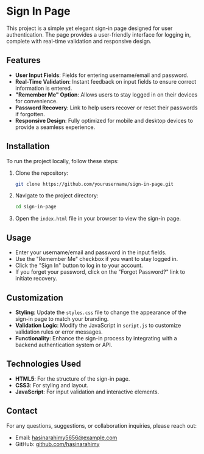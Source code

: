 # Sign In Page

This project is a simple yet elegant sign-in page designed for user authentication. The page provides a user-friendly interface for logging in, complete with real-time validation and responsive design.

## Features

- **User Input Fields**: Fields for entering username/email and password.
- **Real-Time Validation**: Instant feedback on input fields to ensure correct information is entered.
- **"Remember Me" Option**: Allows users to stay logged in on their devices for convenience.
- **Password Recovery**: Link to help users recover or reset their passwords if forgotten.
- **Responsive Design**: Fully optimized for mobile and desktop devices to provide a seamless experience.

## Installation

To run the project locally, follow these steps:

1. Clone the repository:

    ```bash
    git clone https://github.com/yourusername/sign-in-page.git
    ```

2. Navigate to the project directory:

    ```bash
    cd sign-in-page
    ```

3. Open the `index.html` file in your browser to view the sign-in page.

## Usage

- Enter your username/email and password in the input fields.
- Use the "Remember Me" checkbox if you want to stay logged in.
- Click the "Sign In" button to log in to your account.
- If you forget your password, click on the "Forgot Password?" link to initiate recovery.

## Customization

- **Styling**: Update the `styles.css` file to change the appearance of the sign-in page to match your branding.
- **Validation Logic**: Modify the JavaScript in `script.js` to customize validation rules or error messages.
- **Functionality**: Enhance the sign-in process by integrating with a backend authentication system or API.

## Technologies Used

- **HTML5**: For the structure of the sign-in page.
- **CSS3**: For styling and layout.
- **JavaScript**: For input validation and interactive elements.

## Contact

For any questions, suggestions, or collaboration inquiries, please reach out:

- Email: hasinarahimy5656@example.com
- GitHub: [github.com/hasinarahimy](https://github.com/hasinarahimy)

